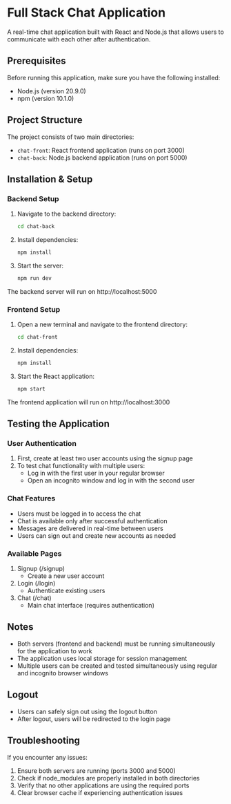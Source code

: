 # Full Stack Chat Application

A real-time chat application built with React and Node.js that allows users to communicate with each other after authentication.

## Prerequisites

Before running this application, make sure you have the following installed:
- Node.js (version 20.9.0)
- npm (version 10.1.0)

## Project Structure

The project consists of two main directories:
- `chat-front`: React frontend application (runs on port 3000)
- `chat-back`: Node.js backend application (runs on port 5000)

## Installation & Setup

### Backend Setup
1. Navigate to the backend directory:
   ```bash
   cd chat-back
   ```
2. Install dependencies:
   ```bash
   npm install
   ```
3. Start the server:
   ```bash
   npm run dev
   ```
The backend server will run on http://localhost:5000

### Frontend Setup
1. Open a new terminal and navigate to the frontend directory:
   ```bash
   cd chat-front
   ```
2. Install dependencies:
   ```bash
   npm install
   ```
3. Start the React application:
   ```bash
   npm start
   ```
The frontend application will run on http://localhost:3000

## Testing the Application

### User Authentication
1. First, create at least two user accounts using the signup page
2. To test chat functionality with multiple users:
   - Log in with the first user in your regular browser
   - Open an incognito window and log in with the second user
   
### Chat Features
- Users must be logged in to access the chat
- Chat is available only after successful authentication
- Messages are delivered in real-time between users
- Users can sign out and create new accounts as needed

### Available Pages
1. Signup (/signup)
   - Create a new user account
2. Login (/login)
   - Authenticate existing users
3. Chat (/chat)
   - Main chat interface (requires authentication)

## Notes
- Both servers (frontend and backend) must be running simultaneously for the application to work
- The application uses local storage for session management
- Multiple users can be created and tested simultaneously using regular and incognito browser windows

## Logout
- Users can safely sign out using the logout button
- After logout, users will be redirected to the login page

## Troubleshooting
If you encounter any issues:
1. Ensure both servers are running (ports 3000 and 5000)
2. Check if node_modules are properly installed in both directories
3. Verify that no other applications are using the required ports
4. Clear browser cache if experiencing authentication issues
